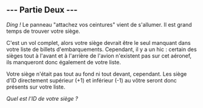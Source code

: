 ## --- Partie Deux ---

*Ding !* Le panneau "attachez vos ceintures" vient de s'allumer. Il est grand temps de trouver votre siège.

C'est un vol complet, alors votre siège devrait être le seul manquant dans votre liste de billets d'embarquements. Cependant, il y a un hic : certain des sièges tout à l'avant et à l'arrière de l'avion n'existent pas sur cet aéronef, ils manqueront donc également de votre liste.

Votre siège n'était pas tout au fond ni tout devant, cependant. Les siège d'ID directement supérieur (+1) et inférieur (-1) au vôtre seront donc présents sur votre liste.

*Quel est l'ID de votre siège ?*